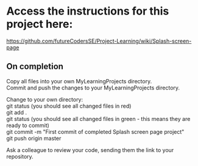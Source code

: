 # Access the instructions for this project here:

https://github.com/futureCodersSE/Project-Learning/wiki/Splash-screen-page

## On completion

Copy all files into your own MyLearningProjects directory.  
Commit and push the changes to your MyLearningProjects directory.

Change to your own directory:  
git status (you should see all changed files in red)  
git add .  
git status (you should see all changed files in green - this means they are ready to commit)  
git commit -m "First commit of completed Splash screen page project"  
git push origin master  

Ask a colleague to review your code, sending them the link to your repository.
